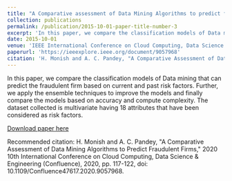 ```yaml
---
title: "A Comparative assessment of Data Mining Algorithms to predict fraudulent firms"
collection: publications
permalink: /publication/2015-10-01-paper-title-number-3
excerpt: 'In this paper, we compare the classification models of Data mining that can predict the fraudulent firm based on current and past risk factors. Further, we apply the ensemble techniques to improve the models and finally compare the models based on accuracy and compute complexity. The dataset collected is multivariate having 18 attributes that have been considered as risk factors.'
date: 2015-10-01
venue: 'IEEE International Conference on Cloud Computing, Data Science & Engineering(Confluence)'
paperurl: 'https://ieeexplore.ieee.org/document/9057968'
citation: 'H. Monish and A. C. Pandey, "A Comparative Assessment of Data Mining Algorithms to Predict Fraudulent Firms," 2020 10th International Conference on Cloud Computing, Data Science & Engineering (Confluence), 2020, pp. 117-122, doi: 10.1109/Confluence47617.2020.9057968.'
---
```

In this paper, we compare the classification models of Data mining that can predict the fraudulent firm based on current and past risk factors. Further, we apply the ensemble techniques to improve the models and finally compare the models based on accuracy and compute complexity. The dataset collected is multivariate having 18 attributes that have been considered as risk factors.

[Download paper here](https://ieeexplore.ieee.org/document/9057968)

Recommended citation: H. Monish and A. C. Pandey, "A Comparative Assessment of Data Mining Algorithms to Predict Fraudulent Firms," 2020 10th International Conference on Cloud Computing, Data Science & Engineering (Confluence), 2020, pp. 117-122, doi: 10.1109/Confluence47617.2020.9057968.